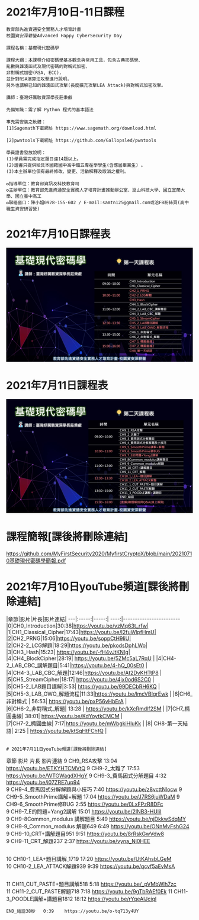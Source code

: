 
# 2021年7月10日-11日課程

```
教育部先進資通安全實務人才培育計畫
校園資安深耕營Advanced Happy CyberSecurity Day

課程名稱：基礎現代密碼學

課程大綱：本課程介紹密碼學基本觀念與常用工具，包含古典密碼學、
亂數與雜湊函式及現代密碼的對稱式加密、
非對稱式加密(RSA, ECC)，
並針對RSA演算法攻擊進行說明，
另外也講解已知的雜湊函式攻擊(長度擴充攻擊LEA Attack)與對稱式加密攻擊。

講師：臺灣好厲駭資深學長莊秉叡

先備知識：需了解 Python 程式的基本語法

事先需安裝之軟體：
[1]Sagemath下載網址 https://www.sagemath.org/download.html
            
[2]pwntools下載網址 https://github.com/Gallopsled/pwntools

學員證書發放說明：
(1)學員需完成指定題目達14題以上。
(2)證書只提供給具本國籍國中高中職五專在學學生(含應屆畢業生) 。
(3)本主辦單位保有最終修改、變更、活動解釋及取消之權利。

✪指導單位：教育部資訊及科技教育司
✪主辦單位：教育部先進資通安全實務人才培育計畫推動辦公室、崑山科技大學、國立宜蘭大學、國立臺中高工
✪聯絡窗口：陳小姐0928-155-602 / E-mail:samtn125@gmail.com或洽FB粉絲頁(高中職生資安研習營)
```

# 2021年7月10日課程表
![0710.jpg](./pic/0710.JPG)

# 2021年7月11日課程表
![0711.jpg](./pic/0711.JPG)

# 課程簡報[課後將刪除連結]

https://github.com/MyFirstSecurity2020/MyfirstCryptoX/blob/main/20210710基礎現代密碼學簡報.pdf

# 2021年7月10日youTube頻道[課後將刪除連結]

|章節|影片|片長|影片連結|
---|:-----:|-----:| ----:|------------------------
|0|CH0_Introduction|30:38|https://youtu.be/vzMq63t_rfw|
|1|CH1_Classical_Cipher|17:43|https://youtu.be/l2fuWlpfHmU|
|2|CH2_PRNG|15:06|https://youtu.be/soppCtH9liU|			
|2|CH2-2_LCG解題|18:29|https://youtu.be/pkodsDphLWo|
|3|CH3_Hash|15:23| https://youtu.be/-fH4vJtKNIg|
|4|CH4_BlockCipher|28:19| https://youtu.be/5ZMc5aL7RqU |
|4|CH4-2_LAB_CBC_講解題目|5:41|https://youtu.be/4-hQ_00sEt0 |			
|4|CH4-3_LAB_CBC_解題|12:46|https://youtu.be/At2DvKHTtP8 |
|5|CH5_StreamCipher|18:17|     https://youtu.be/4jx0od6S2C0	 |	
|5|CH5-2_LAB題目講解|3:53|	https://youtu.be/99DECbRH6KQ |		
|5|CH5-3_LAB_OWO_解題流程|11:33|https://youtu.be/lmcVBIgrEwk |
|6|CH6_非對稱式 | 56:53|	https://youtu.be/pxP56vHbErA	|	
|6|CH6-2_非對稱式_解題| 13:28 |    https://youtu.be/kXcRmdlf2SM |
|7|CH7_橢圓曲線| 38:01| https://youtu.be/KdYoytkCMCM |		
|7|CH7-2_橢圓曲線| 7:17|https://youtu.be/mWbgkiHluKk |
|8| CH8-第一天結語|  2:25 | https://youtu.be/ktSqHtFChfQ |
```   

# 2021年7月11日youTube頻道[課後將刪除連結]
```
章節	         影片	           片長	               影片連結
9	CH9_RSA攻擊	            13:04	https://youtu.be/ETKYHTCMVtQ
9	CH9-2_太難了	           17:53	https://youtu.be/WTGWagdXHgY
9	CH9-3_費馬因式分解題目  	4:32	https://youtu.be/i07ZRE7up94		
9	CH9-4_費馬因式分解解題與小技巧	7:40	https://youtu.be/z8vcttNlocw
9	CH9-5_SmoothPrime講解+解題	17:04	https://youtu.be/J7RS6juWDaM
9	CH9-6_SmoothPrime修BUG	2:55	https://youtu.be/0LxFPzR8DFc		
9	CH9-7_E的問題+Yang2講解	15:01	https://youtu.be/2lNB3-HUliI	
9	CH9-8Common_modulus 講解題目	5:49	https://youtu.be/njDkkwSdqMY		
9	CH9-9_Common_modulus 解題649	6:49	https://youtu.be/ONnMvFshG24		
9	CH9-10_CRT+講解題目951	9:51	https://youtu.be/8rRskGwVdw8			
9	CH9-11_CRT_解題237	2:37	https://youtu.be/vyna_Ni0HEE
```    
```
10	CH10-1_LEA+題目講解_1719	17:20	https://youtu.be/UtKAhsbLGeM		
10	CH10-2_LEA_ATTACK解題939	9:39	https://youtu.be/qcvf5aEvMsA
```    
```
11	CH11_CUT_PASTE+題目講解518	5:18	https://youtu.be/_pVMbWlh7zc		
11	CH11-2_CUT_PASTE解題718	7:18	https://youtu.be/9gTbRAEf0Ek
11	CH11-3_POODLE講解+講題目1812	18:12	https://youtu.be/rYqeAlJciqI
```	
END_結語38秒	0:39	https://youtu.be/o-tq713y4UY
```
